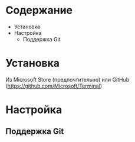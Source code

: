 # Содержание
* Установка
* Настройка
  * Поддержка Git
# Установка
Из Microsoft Store (предпочтительно) или GitHub (https://github.com/Microsoft/Terminal)
# Настройка
## Поддержка Git
